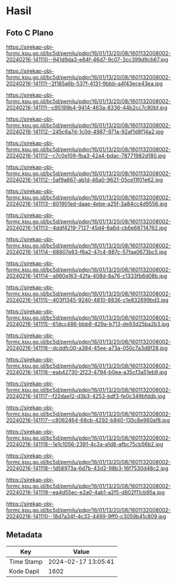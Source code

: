 # Hasil

## Foto C Plano

https://sirekap-obj-formc.kpu.go.id/bc5d/pemilu/pdpr/16/01/13/20/08/1601132008002-20240216-141110--941d9da3-e84f-46d7-9c07-3cc399d9cb67.jpg

https://sirekap-obj-formc.kpu.go.id/bc5d/pemilu/pdpr/16/01/13/20/08/1601132008002-20240216-141111--2f185a6b-537f-4131-9bbb-a4f43ece43ea.jpg

https://sirekap-obj-formc.kpu.go.id/bc5d/pemilu/pdpr/16/01/13/20/08/1601132008002-20240216-141111--c95199b4-9414-463a-8336-44b2cc7c90bf.jpg

https://sirekap-obj-formc.kpu.go.id/bc5d/pemilu/pdpr/16/01/13/20/08/1601132008002-20240216-141112--245c6a7d-1c0d-4987-971a-92af1d8f14a2.jpg

https://sirekap-obj-formc.kpu.go.id/bc5d/pemilu/pdpr/16/01/13/20/08/1601132008002-20240216-141112--c7c0e109-fba3-42a4-bdac-78771982d180.jpg

https://sirekap-obj-formc.kpu.go.id/bc5d/pemilu/pdpr/16/01/13/20/08/1601132008002-20240216-141112--5af9a667-ab1d-46a0-9621-05ce11f01e62.jpg

https://sirekap-obj-formc.kpu.go.id/bc5d/pemilu/pdpr/16/01/13/20/08/1601132008002-20240216-141113--801901ed-daae-4ebe-a25f-3a84cc4d9556.jpg

https://sirekap-obj-formc.kpu.go.id/bc5d/pemilu/pdpr/16/01/13/20/08/1601132008002-20240216-141113--4ddf4219-7127-45d4-8a6d-cb6e68714762.jpg

https://sirekap-obj-formc.kpu.go.id/bc5d/pemilu/pdpr/16/01/13/20/08/1601132008002-20240216-141114--68807e83-f6a2-47c4-887c-57faa0673bc5.jpg

https://sirekap-obj-formc.kpu.go.id/bc5d/pemilu/pdpr/16/01/13/20/08/1601132008002-20240216-141114--a960e163-42fa-408d-8a76-c1333fb6d08b.jpg

https://sirekap-obj-formc.kpu.go.id/bc5d/pemilu/pdpr/16/01/13/20/08/1601132008002-20240216-141115--403f1345-9240-4810-8836-c1e832699bd3.jpg

https://sirekap-obj-formc.kpu.go.id/bc5d/pemilu/pdpr/16/01/13/20/08/1601132008002-20240216-141115--61dcc486-bbb8-429a-b713-de93d25ba2b3.jpg

https://sirekap-obj-formc.kpu.go.id/bc5d/pemilu/pdpr/16/01/13/20/08/1601132008002-20240216-141116--dcddfc00-a384-45ee-a73a-050c7a3d8f28.jpg

https://sirekap-obj-formc.kpu.go.id/bc5d/pemilu/pdpr/16/01/13/20/08/1601132008002-20240216-141116--eab42730-2f23-4794-b0ea-a35cf3a51eb9.jpg

https://sirekap-obj-formc.kpu.go.id/bc5d/pemilu/pdpr/16/01/13/20/08/1601132008002-20240216-141117--f22dae12-d3b3-4253-bdf3-fe0c349bfddb.jpg

https://sirekap-obj-formc.kpu.go.id/bc5d/pemilu/pdpr/16/01/13/20/08/1601132008002-20240216-141117--c8062464-68cb-4292-b840-135c8e960af8.jpg

https://sirekap-obj-formc.kpu.go.id/bc5d/pemilu/pdpr/16/01/13/20/08/1601132008002-20240216-141118--1e1c1056-2391-4c2a-a1d8-afbc75cb56b2.jpg

https://sirekap-obj-formc.kpu.go.id/bc5d/pemilu/pdpr/16/01/13/20/08/1601132008002-20240216-141118--1d58973a-6d7b-43d2-98b3-16f7530d48c2.jpg

https://sirekap-obj-formc.kpu.go.id/bc5d/pemilu/pdpr/16/01/13/20/08/1601132008002-20240216-141119--ea4d55ec-e2a0-4ab1-a2f5-d802f11cb95a.jpg

https://sirekap-obj-formc.kpu.go.id/bc5d/pemilu/pdpr/16/01/13/20/08/1601132008002-20240216-141110--18d7a34f-4c33-4499-9ff0-c3059b41c809.jpg


## Metadata

| Key        | Value               |
| ---------- | ------------------- |
| Time Stamp | 2024-02-17 13:05:41 |
| Kode Dapil | 1602                |



